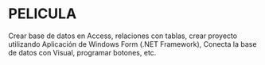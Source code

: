 # PELICULA
Crear base de datos en Access, relaciones con tablas, crear proyecto utilizando Aplicación de Windows Form (.NET Framework), Conecta la base de datos con Visual, programar botones, etc.
